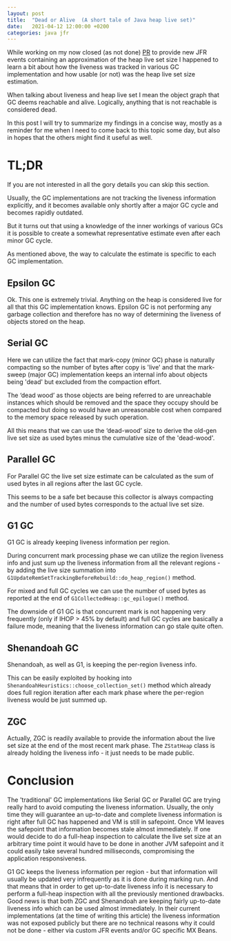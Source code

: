 ```yaml
---
layout: post
title:  "Dead or Alive  (A short tale of Java heap live set)"
date:   2021-04-12 12:00:00 +0200
categories: java jfr
---
```


While working on my now closed (as not done) [PR](https://git.openjdk.java.net/jdk/pull/2579) to provide new JFR events 
containing an approximation of the heap live set size I happened to learn a bit about how the liveness was tracked in 
various GC implementation and how usable (or not) was the heap live set size estimation.

When talking about liveness and heap live set I mean the object graph that GC deems reachable and alive. 
Logically, anything that is not reachable is considered dead.

In this post I will try to summarize my findings in a concise way, mostly as a reminder for me when I need to come 
back to this topic some day, but also in hopes that the others might find it useful as well.

# TL;DR

If you are not interested in all the gory details you can skip this section.

Usually, the GC implementations are not tracking the liveness information explicitly, and it becomes available only shortly 
after a major GC cycle and becomes rapidly outdated.

But it turns out that using a knowledge of the inner workings of various GCs it is possible to create a somewhat 
representative estimate even after each minor GC cycle.

As mentioned above, the way to calculate the estimate is specific to each GC implementation.

## Epsilon GC

Ok. This one is extremely trivial. Anything on the heap is considered live for all that this GC implementation knows. 
Epsilon GC is not performing any garbage collection and therefore has no way of determining the liveness of objects stored on the heap.

## Serial GC

Here we can utilize the fact that mark-copy (minor GC) phase is naturally compacting so the number of bytes after copy 
is 'live' and that the mark-sweep (major GC) implementation keeps an internal info about objects being 'dead' but 
excluded from the compaction effort.

The ‘dead wood’ as those objects are being referred to are unreachable instances which should be removed and the space 
they occupy should be compacted but doing so would have an unreasonable cost when compared to the memory space released 
by such operation.

All this means that we can use the ‘dead-wood’ size to derive the old-gen live set size as used bytes minus the cumulative 
size of the 'dead-wood'.

## Parallel GC

For Parallel GC the live set size estimate can be calculated as the sum of used bytes in all regions after the last GC cycle.

This seems to be a safe bet because this collector is always compacting and the number of used bytes corresponds to the 
actual live set size.

## G1 GC

G1 GC is already keeping liveness information per region.

During concurrent mark processing phase we can utilize the region liveness info and just sum up the liveness information 
from all the relevant regions - by adding the live size summation into `G1UpdateRemSetTrackingBeforeRebuild::do_heap_region()` method.

For mixed and full GC cycles we can use the number of used bytes as reported at the end of `G1CollectedHeap::gc_epilogue()` method.

The downside of G1 GC is that concurrent mark is not happening very frequently (only if IHOP > 45% by default) and full 
GC cycles are basically a failure mode, meaning that the liveness information can go stale quite often.

## Shenandoah GC

Shenandoah, as well as G1, is keeping the per-region liveness info.

This can be easily exploited by hooking into `ShenandoahHeuristics::choose_collection_set()` method which already does 
full region iteration after each mark phase where the per-region liveness would be just summed up.

## ZGC

Actually, ZGC is readily available to provide the information about the live set size at the end of the most recent mark phase. 
The `ZStatHeap` class is already holding the liveness info - it just needs to be made public.

# Conclusion

The 'traditional' GC implementations like Serial GC or Parallel GC are trying really hard to avoid computing the liveness 
information. Usually, the only time they will guarantee an up-to-date and complete liveness information is right after 
full GC has happened and VM is still in safepoint. Once VM leaves the safepoint that information becomes stale almost immediately. 
If one would decide to do a full-heap inspection to calculate the live set size at an arbitrary time point it would have 
to be done in another JVM safepoint and it could easily take several hundred milliseconds, compromising the application 
responsiveness. 

G1 GC keeps the liveness information per region - but that information will usually be updated very infrequently as it is 
done during marking run. And that means that in order to get up-to-date liveness info it is necessary to perform a full-heap 
inspection with all the previously mentioned drawbacks. Good news is that both ZGC and Shenandoah are keeping fairly up-to-date 
liveness info which can be used almost immediately. In their current implementations (at the time of writing this article) 
the liveness information was not exposed publicly but there are no technical reasons why it could not be done - 
either via custom JFR events and/or GC specific MX Beans.